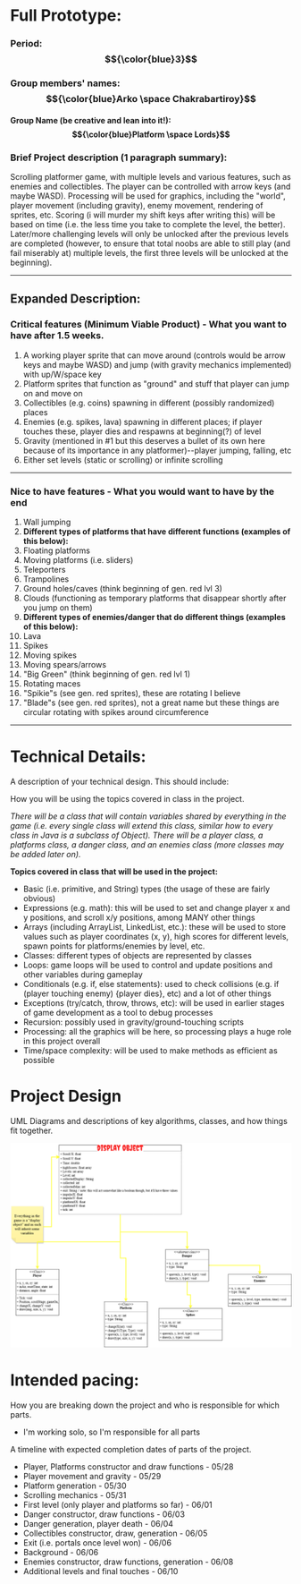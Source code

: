 # Full Prototype:

### Period: $${\color{blue}3}$$

### Group members' names: $${\color{blue}Arko \space Chakrabartiroy}$$

#### Group Name (be creative and lean into it!): $${\color{blue}Platform \space Lords}$$

### Brief Project description (1 paragraph summary):

Scrolling platformer game, with multiple levels and various features, such as enemies and collectibles. The player can be controlled with arrow keys (and maybe WASD). Processing will be used for graphics, including the "world", player movement (including gravity), enemy movement, rendering of sprites, etc. Scoring (i will murder my shift keys after writing this) will be based on time (i.e. the less time you take to complete the level, the better). Later/more challenging levels will only be unlocked after the previous levels are completed (however, to ensure that total noobs are able to still play (and fail miserably at) multiple levels, the first three levels will be unlocked at the beginning).


---

## Expanded Description:



### Critical features (Minimum Viable Product) - What you want to have after 1.5 weeks.

1. A working player sprite that can move around (controls would be arrow keys and maybe WASD) and jump (with gravity mechanics implemented) with up/W/space key
2. Platform sprites that function as "ground" and stuff that player can jump on and move on
3. Collectibles (e.g. coins) spawning in different (possibly randomized) places
4. Enemies (e.g. spikes, lava) spawning in different places; if player touches these, player dies and respawns at beginning(?) of level
5. Gravity (mentioned in #1 but this deserves a bullet of its own here because of its importance in any platformer)--player jumping, falling, etc
6. Either set levels (static or scrolling) or infinite scrolling


---


### Nice to have features - What you would want to have by the end


1. Wall jumping
2. **Different types of platforms that have different functions (examples of this below):**
3. Floating platforms
4. Moving platforms (i.e. sliders)
5. Teleporters
6. Trampolines
7. Ground holes/caves (think beginning of gen. red lvl 3)
8. Clouds (functioning as temporary platforms that disappear shortly after you jump on them)
9. **Different types of enemies/danger that do different things (examples of this below):**
10. Lava
11. Spikes
12. Moving spikes
13. Moving spears/arrows
14. "Big Green" (think beginning of gen. red lvl 1)
15. Rotating maces
16. "Spikie"s (see gen. red sprites), these are rotating I believe
17. "Blade"s (see gen. red sprites), not a great name but these things are circular rotating with spikes around circumference


---



# Technical Details:


A description of your technical design. This should include: 
   
How you will be using the topics covered in class in the project.

*There will be a class that will contain variables shared by everything in the game (i.e. every single class will extend this class, similar how to every class in Java is a subclass of Object). There will be a player class, a platforms class, a danger class, and an enemies class (more classes may be added later on).*   

**Topics covered in class that will be used in the project:**  
- Basic (i.e. primitive, and String) types (the usage of these are fairly obvious)
- Expressions (e.g. math): this will be used to set and change player x and y positions, and scroll x/y positions, among MANY other things
- Arrays (including ArrayList, LinkedList, etc.): these will be used to store values such as player coordinates (x, y), high scores for different levels, spawn points for platforms/enemies by level, etc.
- Classes: different types of objects are represented by classes
- Loops: game loops will be used to control and update positions and other variables during gameplay
- Conditionals (e.g. if, else statements): used to check collisions (e.g. if (player touching enemy) {player dies}, etc) and a lot of other things
- Exceptions (try/catch, throw, throws, etc): will be used in earlier stages of game development as a tool to debug processes
- Recursion: possibly used in gravity/ground-touching scripts
- Processing: all the graphics will be here, so processing plays a huge role in this project overall
- Time/space complexity: will be used to make methods as efficient as possible


     
# Project Design

UML Diagrams and descriptions of key algorithms, classes, and how things fit together.

![UML-Image](./UML.png)

    
# Intended pacing:

How you are breaking down the project and who is responsible for which parts.
- I'm working solo, so I'm responsible for all parts

A timeline with expected completion dates of parts of the project.

- Player, Platforms constructor and draw functions - 05/28
- Player movement and gravity - 05/29
- Platform generation - 05/30
- Scrolling mechanics - 05/31
- First level (only player and platforms so far) - 06/01
- Danger constructor, draw functions - 06/03
- Danger generation, player death - 06/04
- Collectibles constructor, draw, generation - 06/05
- Exit (i.e. portals once level won) - 06/06
- Background - 06/06
- Enemies constructor, draw functions, generation - 06/08
- Additional levels and final touches - 06/10
